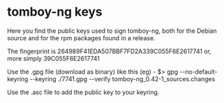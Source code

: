 tomboy-ng keys
==========

Here you find the public keys used to sign tomboy-ng, both for the Debian source and for the rpm packages found in a release.

The fingerprint is 264989F41EDA507BBF7FD2A339C055F6E2617741 or, more simply 39C055F6E2617741

Use the .gpg file (download as binary) like this (eg) -
   $> gpg --no-default-keyring --keyring ./7741.gpg --verify tomboy-ng_0.42-1_sources.changes

Use the .asc file to add the public key to your keyring.


